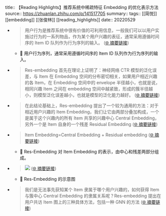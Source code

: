 title:: 【Reading Highlights】推荐系统中稀疏特征 Embedding 的优化表示方法
source:: https://zhuanlan.zhihu.com/p/141517705
summary:: 
tags:: [[简悦]] [[embedding]]  [[张俊林]]   [[reading_highlights]]
date:: 20220529  

- > 用户行为是推荐系统中很有价值的可利用信息，一般我们可以以用户实施过行为的一系列物品，作为某个用户兴趣的表征，通常采用遵循时间序的 Item ID 队列作为行为序列的输入。  ([🌐 摘要链接](https://zhuanlan.zhihu.com/p/141517705#js_content:~:text=%E7%94%A8%E6%88%B7%E8%A1%8C%E4%B8%BA%E6%98%AF%E6%8E%A8%E8%8D%90%E7%B3%BB%E7%BB%9F%E4%B8%AD%E5%BE%88%E6%9C%89%E4%BB%B7%E5%80%BC%E7%9A%84%E5%8F%AF%E5%88%A9%E7%94%A8%E4%BF%A1%E6%81%AF%EF%BC%8C%E4%B8%80%E8%88%AC%E6%88%91%E4%BB%AC%E5%8F%AF%E4%BB%A5%E4%BB%A5%E7%94%A8%E6%88%B7%E5%AE%9E%E6%96%BD%E8%BF%87%E8%A1%8C%E4%B8%BA%E7%9A%84%E4%B8%80%E7%B3%BB%E5%88%97%E7%89%A9%E5%93%81%EF%BC%8C%E4%BD%9C%E4%B8%BA%E6%9F%90%E4%B8%AA%E7%94%A8%E6%88%B7%E5%85%B4%E8%B6%A3%E7%9A%84%E8%A1%A8%E5%BE%81%EF%BC%8C%E9%80%9A%E5%B8%B8%E9%87%87%E7%94%A8%E9%81%B5%E5%BE%AA%E6%97%B6%E9%97%B4%E5%BA%8F%E7%9A%84%20Item%20ID%20%E9%98%9F%E5%88%97%E4%BD%9C%E4%B8%BA%E8%A1%8C%E4%B8%BA%E5%BA%8F%E5%88%97%E7%9A%84%E8%BE%93%E5%85%A5%E3%80%82))
  - 📝 用户行为序列，通常采用遵循时间序的 Item ID 队列作为行为序列的输入。

- > Res-embedding 首先在理论上证明了：神经网络 CTR 模型的泛化误差，与 Item 在 Embedding 空间的分布密切相关，如果用户相近兴趣的各 Item，在 Embedding 空间中的 envelope 半径越小，也就是说，相同兴趣 Item 之间在 embedding 空间中越紧致，形成的簇半径越小，则模型泛化误差越小，也就是模型的泛化能力越好。  ([🌐 摘要链接](https://zhuanlan.zhihu.com/p/141517705#js_content:~:text=Res-embedding%20%E9%A6%96%E5%85%88%E5%9C%A8%E7%90%86%E8%AE%BA%E4%B8%8A%E8%AF%81%E6%98%8E%E4%BA%86%EF%BC%9A%E7%A5%9E%E7%BB%8F%E7%BD%91%E7%BB%9C%20CTR%20%E6%A8%A1%E5%9E%8B%E7%9A%84%E6%B3%9B%E5%8C%96%E8%AF%AF%E5%B7%AE%EF%BC%8C%E4%B8%8E%20Item%20%E5%9C%A8%20Embedding%20%E7%A9%BA%E9%97%B4%E7%9A%84%E5%88%86%E5%B8%83%E5%AF%86%E5%88%87%E7%9B%B8%E5%85%B3%EF%BC%8C%E5%A6%82%E6%9E%9C%E7%94%A8%E6%88%B7%E7%9B%B8%E8%BF%91%E5%85%B4%E8%B6%A3%E7%9A%84%E5%90%84%20Item%EF%BC%8C%E5%9C%A8%20Embedding%20%E7%A9%BA%E9%97%B4%E4%B8%AD%E7%9A%84%20envelope%20%E5%8D%8A%E5%BE%84%E8%B6%8A%E5%B0%8F%EF%BC%8C%E4%B9%9F%E5%B0%B1%E6%98%AF%E8%AF%B4%EF%BC%8C%E7%9B%B8%E5%90%8C%E5%85%B4%E8%B6%A3%20Item%20%E4%B9%8B%E9%97%B4%E5%9C%A8%20embedding%20%E7%A9%BA%E9%97%B4%E4%B8%AD%E8%B6%8A%E7%B4%A7%E8%87%B4%EF%BC%8C%E5%BD%A2%E6%88%90%E7%9A%84%E7%B0%87%E5%8D%8A%E5%BE%84%E8%B6%8A%E5%B0%8F%EF%BC%8C%E5%88%99%E6%A8%A1%E5%9E%8B%E6%B3%9B%E5%8C%96%E8%AF%AF%E5%B7%AE%E8%B6%8A%E5%B0%8F%EF%BC%8C%E4%B9%9F%E5%B0%B1%E6%98%AF%E6%A8%A1%E5%9E%8B%E7%9A%84%E6%B3%9B%E5%8C%96%E8%83%BD%E5%8A%9B%E8%B6%8A%E5%A5%BD%E3%80%82))

- > 在此结论基础上，Res-embedding 提出了一个较为通用的方法：对于相近用户兴趣的 Item Embedding，我们让它由两部分叠加构成，一个是属于这个兴趣内的所有 Item 共享的兴趣中心 Central Embedding，另外一个是 Item 自身的一个残差 Residual Embedding  ([🌐 摘要链接](https://zhuanlan.zhihu.com/p/141517705#js_content:~:text=%E5%9C%A8%E6%AD%A4%E7%BB%93%E8%AE%BA%E5%9F%BA%E7%A1%80%E4%B8%8A%EF%BC%8CRes-embedding%20%E6%8F%90%E5%87%BA%E4%BA%86%E4%B8%80%E4%B8%AA%E8%BE%83%E4%B8%BA%E9%80%9A%E7%94%A8%E7%9A%84%E6%96%B9%E6%B3%95%EF%BC%9A%E5%AF%B9%E4%BA%8E%E7%9B%B8%E8%BF%91%E7%94%A8%E6%88%B7%E5%85%B4%E8%B6%A3%E7%9A%84%20Item%20Embedding%EF%BC%8C%E6%88%91%E4%BB%AC%E8%AE%A9%E5%AE%83%E7%94%B1%E4%B8%A4%E9%83%A8%E5%88%86%E5%8F%A0%E5%8A%A0%E6%9E%84%E6%88%90%EF%BC%8C%E4%B8%80%E4%B8%AA%E6%98%AF%E5%B1%9E%E4%BA%8E%E8%BF%99%E4%B8%AA%E5%85%B4%E8%B6%A3%E5%86%85%E7%9A%84%E6%89%80%E6%9C%89%20Item%20%E5%85%B1%E4%BA%AB%E7%9A%84%E5%85%B4%E8%B6%A3%E4%B8%AD%E5%BF%83%20Central%20Embedding%EF%BC%8C%E5%8F%A6%E5%A4%96%E4%B8%80%E4%B8%AA%E6%98%AF%20Item%20%E8%87%AA%E8%BA%AB%E7%9A%84%E4%B8%80%E4%B8%AA%E6%AE%8B%E5%B7%AE%20Residual%20Embedding))

- > Item Embedding=Central Embedding + Residual embedding  ([🌐 摘要链接](https://zhuanlan.zhihu.com/p/141517705#js_content:~:text=Item%20Embedding=Central%20Embedding%20+%20Residual%20embedding))
  - 📝 Res-Embedding 对 Item Embedding 的表示，由中心和残差两部分组成。

- > ![](https://pic3.zhimg.com/v2-560095fbbd4e2198b3b2e62124bff18a_r.jpg)  ([🌐 摘要链接](https://zhuanlan.zhihu.com/p/141517705#js_content:~:text=https://pic3.zhimg.com/v2-560095fbbd4e2198b3b2e62124bff18a_r.jpg))
  - 📝 Res-Embedding 的示意图

- > 我们是无法事先获知某个 Item 隶属于哪个用户兴趣的，如何获得 Item 与簇中心 Central Embedding 的隶属关系呢？Res-embedding 提出在用户共访 Item 图上的三种具体方法，包括一种 GNN 的方法  ([🌐 摘要链接](https://zhuanlan.zhihu.com/p/141517705#js_content:~:text=%E6%88%91%E4%BB%AC%E6%98%AF%E6%97%A0%E6%B3%95%E4%BA%8B%E5%85%88%E8%8E%B7%E7%9F%A5%E6%9F%90%E4%B8%AA%20Item%20%E9%9A%B6%E5%B1%9E%E4%BA%8E%E5%93%AA%E4%B8%AA%E7%94%A8%E6%88%B7%E5%85%B4%E8%B6%A3%E7%9A%84%EF%BC%8C%E5%A6%82%E4%BD%95%E8%8E%B7%E5%BE%97%20Item%20%E4%B8%8E%E7%B0%87%E4%B8%AD%E5%BF%83%20Central%20Embedding%20%E7%9A%84%E9%9A%B6%E5%B1%9E%E5%85%B3%E7%B3%BB%E5%91%A2%EF%BC%9FRes-embedding%20%E6%8F%90%E5%87%BA%E5%9C%A8%E7%94%A8%E6%88%B7%E5%85%B1%E8%AE%BF%20Item%20%E5%9B%BE%E4%B8%8A%E7%9A%84%E4%B8%89%E7%A7%8D%E5%85%B7%E4%BD%93%E6%96%B9%E6%B3%95%EF%BC%8C%E5%8C%85%E6%8B%AC%E4%B8%80%E7%A7%8D%20GNN%20%E7%9A%84%E6%96%B9%E6%B3%95))

